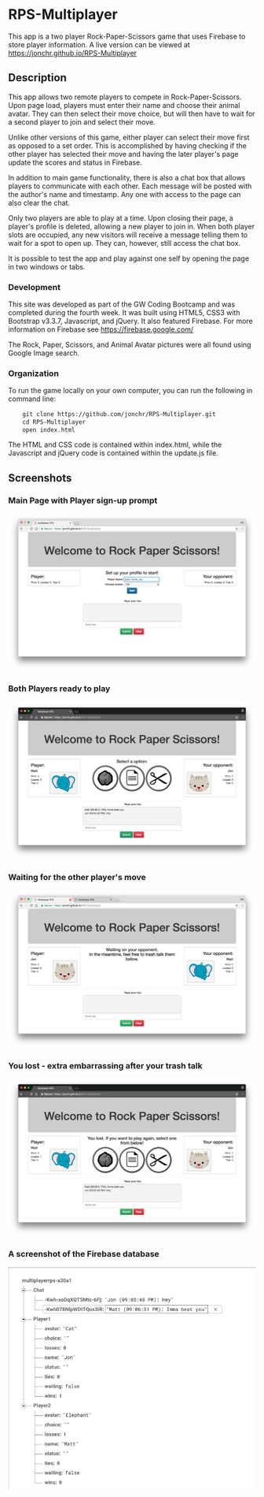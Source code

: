 # RPS-Multiplayer
This app is a two player Rock-Paper-Scissors game that uses Firebase to store player information. A live version can be viewed at https://jonchr.github.io/RPS-Multiplayer

## Description

This app allows two remote players to compete in Rock-Paper-Scissors. Upon page load, players must enter their name and choose their animal avatar. They can then select their move choice, but will then have to wait for a second player to join and select their move.

Unlike other versions of this game, either player can select their move first as opposed to a set order. This is accomplished by having checking if the other player has selected their move and having the later player's page update the scores and status in Firebase.

In addition to main game functionality, there is also a chat box that allows players to communicate with each other. Each message will be posted with the author's name and timestamp. Any one with access to the page can also clear the chat.

Only two players are able to play at a time. Upon closing their page, a player's profile is deleted, allowing a new player to join in. When both player slots are occupied, any new visitors will receive a message telling them to wait for a spot to open up. They can, however, still access the chat box.

It is possible to test the app and play against one self by opening the page in two windows or tabs.

### Development

This site was developed as part of the GW Coding Bootcamp and was completed during the fourth week. It was built using HTML5, CSS3 with Bootstrap v3.3.7, Javascript, and jQuery. It also featured Firebase. For more information on Firebase see https://firebase.google.com/

The Rock, Paper, Scissors, and Animal Avatar pictures were all found using Google Image search.

### Organization

To run the game locally on your own computer, you can run the following in command line:

		git clone https://github.com/jonchr/RPS-Multiplayer.git
		cd RPS-Multiplayer
		open index.html

The HTML and CSS code is contained within index.html, while the Javascript and jQuery code is contained within the update.js file.

## Screenshots
### Main Page with Player sign-up prompt
![Main Page](./assets/images/main_page.png)
### Both Players ready to play
![Ready to Play](./assets/images/ready_to_play.png)
### Waiting for the other player's move
![Waiting for the other player's move](./assets/images/waiting.png)
### You lost - extra embarrassing after your trash talk
![Loss screenshot](./assets/images/you_lost.png)
### A screenshot of the Firebase database
![Firebase screenshot](./assets/images/firebase.png)
